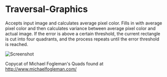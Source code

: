 # Traversal-Graphics
Accepts input image and calculates average pixel color. Fills in with average pixel color and then calculates variance between average pixel color and actual image. If the error is above a certain threshold, the current rectangle is cut into four quadrants, and the process repeats until the error threshold is reached. 


![Screenshot](http://i.imgur.com/R3Ag9yk)

Copycat of Michael Fogleman's Quads found at http://www.michaelfogleman.com/
